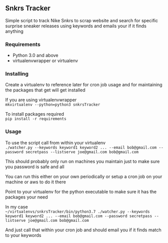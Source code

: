## Snkrs Tracker

Simple script to track Nike Snkrs to scrap website and search for specific surprise sneaker releases using keywords and emails your if it finds anything

### Requirements

 - Python 3.0 and above
 - virtualenvwrapper or virtualenv

### Installing

Create a virtualenv to reference later for cron job usage and for maintaining the packages that get will get installed   

If you are using virtualenvwrapper  
  `mkvirtualenv --python=python3 snkrsTracker`

To install packages required   
  `pip install -r requirements`


### Usage  

To use the script call from within your virtualenv  
  `./watcher.py --keywords keyword1 keyword2 ... --email bob@gmail.com --password secretpass --listserve joe@gmail.com bob@gmail.com`

This should probably only run on machines you maintain just to make sure you password is safe and all

You can run this either on your own periodically or setup a cron job on your machine or aws to do it there

Point to your virtualenv for the python executable to make sure it has the packages your need

In my case  
  `~/virtualenvs/snkrsTracker/bin/python3.7 ./watcher.py --keywords keyword1 keyword2 ... --email bob@gmail.com --password secretpass --listserve joe@gmail.com bob@gmail.com`

And just call that within your cron job and should email you if it finds match to your keywords
